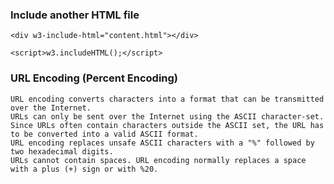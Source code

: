 ### Include another HTML file
    <div w3-include-html="content.html"></div>

    <script>w3.includeHTML();</script>
### URL Encoding (Percent Encoding)
    URL encoding converts characters into a format that can be transmitted over the Internet.
    URLs can only be sent over the Internet using the ASCII character-set.
    Since URLs often contain characters outside the ASCII set, the URL has to be converted into a valid ASCII format.
    URL encoding replaces unsafe ASCII characters with a "%" followed by two hexadecimal digits.
    URLs cannot contain spaces. URL encoding normally replaces a space with a plus (+) sign or with %20.
    
